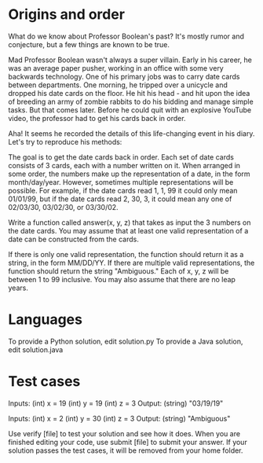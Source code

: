 Origins and order
=================

What do we know about Professor Boolean's past? It's mostly rumor and conjecture, but a few things are known to be true.

Mad Professor Boolean wasn't always a super villain. Early in his career, he was an average paper pusher, working in an office with some very backwards technology. One of his primary jobs was to carry date cards between departments. One morning, he tripped over a unicycle and dropped his date cards on the floor. He hit his head - and hit upon the idea of breeding an army of zombie rabbits to do his bidding and manage simple tasks. But that comes later. Before he could quit with an explosive YouTube video, the professor had to get his cards back in order.

Aha! It seems he recorded the details of this life-changing event in his diary. Let's try to reproduce his methods:

The goal is to get the date cards back in order. Each set of date cards consists of 3 cards, each with a number written on it. When arranged in some order, the numbers make up the representation of a date, in the form month/day/year. However, sometimes multiple representations will be possible. For example, if the date cards read 1, 1, 99 it could only mean 01/01/99, but if the date cards read 2, 30, 3, it could mean any one of 02/03/30, 03/02/30, or 03/30/02.

Write a function called answer(x, y, z) that takes as input the 3 numbers on the date cards. You may assume that at least one valid representation of a date can be constructed from the cards.

If there is only one valid representation, the function should return it as a string, in the form MM/DD/YY. If there are multiple valid representations, the function should return the string "Ambiguous." Each of x, y, z will be between 1 to 99 inclusive. You may also assume that there are no leap years.

Languages
=========

To provide a Python solution, edit solution.py
To provide a Java solution, edit solution.java

Test cases
==========

Inputs:
    (int) x = 19
    (int) y = 19
    (int) z = 3
Output:
    (string) "03/19/19"

Inputs:
    (int) x = 2
    (int) y = 30
    (int) z = 3
Output:
    (string) "Ambiguous"

Use verify [file] to test your solution and see how it does. When you are finished editing your code, use submit [file] to submit your answer. If your solution passes the test cases, it will be removed from your home folder.